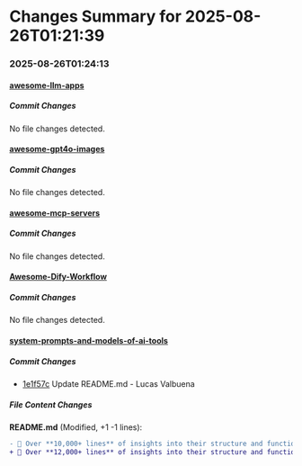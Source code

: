 # Changes Summary for 2025-08-26T01:21:39

### 2025-08-26T01:24:13

#### [awesome-llm-apps](https://github.com/Shubhamsaboo/awesome-llm-apps)

##### Commit Changes

No file changes detected.

#### [awesome-gpt4o-images](https://github.com/jamez-bondos/awesome-gpt4o-images)

##### Commit Changes

No file changes detected.

#### [awesome-mcp-servers](https://github.com/punkpeye/awesome-mcp-servers)

##### Commit Changes

No file changes detected.

#### [Awesome-Dify-Workflow](https://github.com/svcvit/Awesome-Dify-Workflow)

##### Commit Changes

No file changes detected.

#### [system-prompts-and-models-of-ai-tools](https://github.com/x1xhlol/system-prompts-and-models-of-ai-tools)

##### Commit Changes

- [1e1f57c](https://github.com/x1xhlol/system-prompts-and-models-of-ai-tools/commit/1e1f57cc47247b6d93680fc7ffabb1b473b5b87d) Update README.md - Lucas Valbuena


##### File Content Changes

**README.md** (Modified, +1 -1 lines):

```diff
- 📜 Over **10,000+ lines** of insights into their structure and functionality.
+ 📜 Over **12,000+ lines** of insights into their structure and functionality.
```
